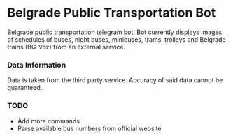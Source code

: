 # Belgrade Public Transportation Bot

Belgrade public transportation telegram bot. 
Bot currently displays images of schedules of buses, night buses, minibuses, 
trams, trolleys and Belgrade trains (BG-Voz) from an external service.

### Data Information
Data is taken from the third party service. Accuracy of said data cannot be guaranteed. 

### TODO
* Add more commands
* Parse available bus numbers from official website
